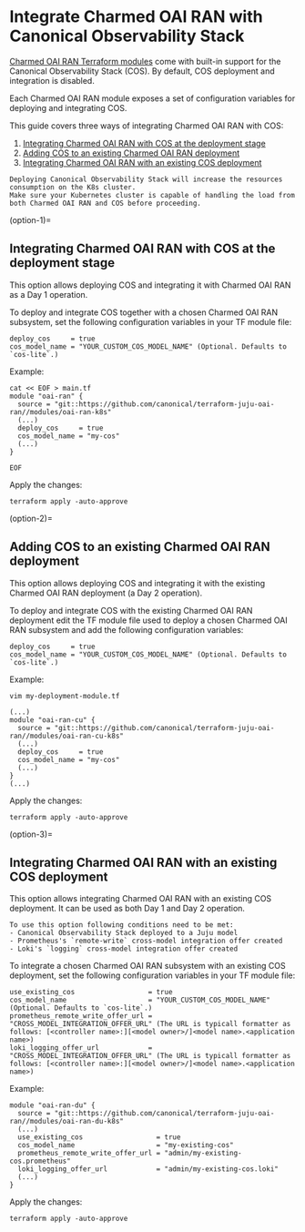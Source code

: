 # Integrate Charmed OAI RAN with Canonical Observability Stack

[Charmed OAI RAN Terraform modules][Charmed OAI RAN Terraform modules] come with built-in support for the Canonical Observability Stack (COS).
By default, COS deployment and integration is disabled.

Each Charmed OAI RAN module exposes a set of configuration variables for deploying and integrating COS.

This guide covers three ways of integrating Charmed OAI RAN with COS:
1. [Integrating Charmed OAI RAN with COS at the deployment stage](#option-1)
2. [Adding COS to an existing Charmed OAI RAN deployment](#option-2)
3. [Integrating Charmed OAI RAN with an existing COS deployment](#option-3)

```{note}
Deploying Canonical Observability Stack will increase the resources consumption on the K8s cluster. 
Make sure your Kubernetes cluster is capable of handling the load from both Charmed OAI RAN and COS before proceeding.  
```

(option-1)=
## Integrating Charmed OAI RAN with COS at the deployment stage

This option allows deploying COS and integrating it with Charmed OAI RAN as a Day 1 operation.

To deploy and integrate COS together with a chosen Charmed OAI RAN subsystem, set the following configuration variables in your TF module file:

```console
deploy_cos     = true
cos_model_name = "YOUR_CUSTOM_COS_MODEL_NAME" (Optional. Defaults to `cos-lite`.)
```

Example:

```console
cat << EOF > main.tf
module "oai-ran" {
  source = "git::https://github.com/canonical/terraform-juju-oai-ran//modules/oai-ran-k8s"
  (...)
  deploy_cos     = true
  cos_model_name = "my-cos"
  (...)
}

EOF
```

Apply the changes:

```console
terraform apply -auto-approve
```

(option-2)=
## Adding COS to an existing Charmed OAI RAN deployment

This option allows deploying COS and integrating it with the existing Charmed OAI RAN deployment (a Day 2 operation).

To deploy and integrate COS with the existing Charmed OAI RAN deployment edit the TF module file used to deploy a chosen Charmed OAI RAN subsystem and add the following configuration variables:

```console
deploy_cos     = true
cos_model_name = "YOUR_CUSTOM_COS_MODEL_NAME" (Optional. Defaults to `cos-lite`.)
```

Example:

```console
vim my-deployment-module.tf
```

```console
(...)
module "oai-ran-cu" {
  source = "git::https://github.com/canonical/terraform-juju-oai-ran//modules/oai-ran-cu-k8s"
  (...)
  deploy_cos     = true
  cos_model_name = "my-cos"
  (...)
}
(...)
```

Apply the changes:

```console
terraform apply -auto-approve
```

(option-3)=
## Integrating Charmed OAI RAN with an existing COS deployment

This option allows integrating Charmed OAI RAN with an existing COS deployment. It can be used as both Day 1 and Day 2 operation.

```{note}
To use this option following conditions need to be met:
- Canonical Observability Stack deployed to a Juju model
- Prometheus's `remote-write` cross-model integration offer created
- Loki's `logging` cross-model integration offer created
```

To integrate a chosen Charmed OAI RAN subsystem with an existing COS deployment, set the following configuration variables in your TF module file:

```console
use_existing_cos                  = true
cos_model_name                    = "YOUR_CUSTOM_COS_MODEL_NAME" (Optional. Defaults to `cos-lite`.)
prometheus_remote_write_offer_url = "CROSS_MODEL_INTEGRATION_OFFER_URL" (The URL is typicall formatter as follows: [<controller name>:][<model owner>/]<model name>.<application name>)
loki_logging_offer_url            = "CROSS_MODEL_INTEGRATION_OFFER_URL" (The URL is typicall formatter as follows: [<controller name>:][<model owner>/]<model name>.<application name>)
```

Example:

```console
module "oai-ran-du" {
  source = "git::https://github.com/canonical/terraform-juju-oai-ran//modules/oai-ran-du-k8s"
  (...)
  use_existing_cos                  = true
  cos_model_name                    = "my-existing-cos"
  prometheus_remote_write_offer_url = "admin/my-existing-cos.prometheus"
  loki_logging_offer_url            = "admin/my-existing-cos.loki"
  (...)
}
```

Apply the changes:

```console
terraform apply -auto-approve
```

[Charmed OAI RAN Terraform modules]: https://github.com/canonical/terraform-juju-oai-ran

